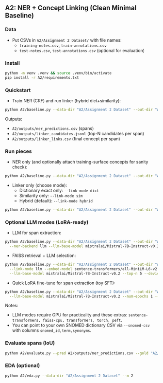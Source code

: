 ## A2: NER + Concept Linking (Clean Minimal Baseline)

### Data
- Put CSVs in `A2/Assignment 2 Dataset/` with file names:
  - `training-notes.csv`, `train-annotations.csv`
  - `test-notes.csv`, `test-annotations.csv` (optional for evaluation)

### Install
```bash
python -m venv .venv && source .venv/bin/activate
pip install -r A2/requirements.txt
```

### Quickstart
- Train NER (CRF) and run linker (hybrid dict+similarity):
```bash
python A2/baseline.py --data-dir "A2/Assignment 2 Dataset" --out-dir "A2/outputs" all
```

Outputs:
- `A2/outputs/ner_predictions.csv` (spans)
- `A2/outputs/linker_candidates.jsonl` (top-N candidates per span)
- `A2/outputs/linker_links.csv` (final concept per span)

### Run pieces
- NER only (and optionally attach training-surface concepts for sanity check):
```bash
python A2/baseline.py --data-dir "A2/Assignment 2 Dataset" --out-dir "A2/outputs" ner --attach-concept
```

- Linker only (choose mode):
  - Dictionary exact only: `--link-mode dict`
  - Similarity only: `--link-mode sim`
  - Hybrid (default): `--link-mode hybrid`
```bash
python A2/baseline.py --data-dir "A2/Assignment 2 Dataset" --out-dir "A2/outputs" link --link-mode hybrid --top-n 5
```

### Optional LLM modes (LoRA-ready)
- LLM for span extraction:
```bash
python A2/baseline.py --data-dir "A2/Assignment 2 Dataset" --out-dir "A2/outputs" ner \
  --ner-backend llm --llm-base-model mistralai/Mistral-7B-Instruct-v0.2 --device cuda --gpu-id 0
```

- FAISS retrieval + LLM selection:
```bash
python A2/baseline.py --data-dir "A2/Assignment 2 Dataset" --out-dir "A2/outputs" link \
  --link-mode llm --embed-model sentence-transformers/all-MiniLM-L6-v2 \
  --llm-base-model mistralai/Mistral-7B-Instruct-v0.2 --top-n 5 --device cuda --gpu-id 0 --faiss-gpu
```

- Quick LoRA fine-tune for span extraction (toy SFT):
```bash
python A2/baseline.py --data-dir "A2/Assignment 2 Dataset" --out-dir "A2/outputs" llm-train \
  --llm-base-model mistralai/Mistral-7B-Instruct-v0.2 --num-epochs 1 --batch-size 2 --max-examples 200
```

Notes:
- LLM modes require GPU for practicality and these extras: `sentence-transformers, faiss-cpu, transformers, torch, peft`.
- You can point to your own SNOMED dictionary CSV via `--snomed-csv` with columns `snomed_id,term,synonyms`.

### Evaluate spans (IoU)
```bash
python A2/evaluate.py --pred A2/outputs/ner_predictions.csv --gold "A2/Assignment 2 Dataset/test-annotations.csv"
```

### EDA (optional)
```bash
python A2/eda.py --data-dir "A2/Assignment 2 Dataset" --n 2
```
